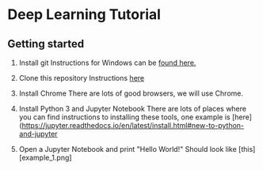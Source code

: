 # Deep Learning Tutorial

## Getting started
1. Install git
Instructions for Windows can be [found here.](https://www.atlassian.com/git/tutorials/install-git#windows)

2. Clone this repository
Instructions [here](https://help.github.com/articles/cloning-a-repository/)

3. Install Chrome
There are lots of good browsers, we will use Chrome.

4. Install Python 3 and Jupyter Notebook
There are lots of places where you can find instructions to installing these tools, one example is [here](https://jupyter.readthedocs.io/en/latest/install.html#new-to-python-and-jupyter

5. Open a Jupyter Notebook and print "Hello World!"
Should look like [this][example_1.png]

